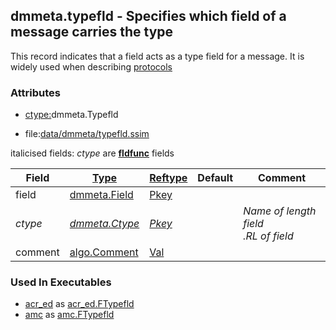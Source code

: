## dmmeta.typefld - Specifies which field of a message carries the type
<a href="#dmmeta-typefld"></a>

This record indicates that a field acts as a type field for a message.
It is widely used when describing [protocols](/txt/exe/amc/proto.md)

### Attributes
<a href="#attributes"></a>
<!-- dev.mdmark  mdmark:MDSECTION  state:BEG_AUTO  param:Attributes -->
* [ctype:](/txt/ssimdb/dmmeta/ctype.md)dmmeta.Typefld

* file:[data/dmmeta/typefld.ssim](/data/dmmeta/typefld.ssim)

italicised fields: *ctype* are [**fldfunc**](/txt/ssim.md#fldfunc) fields

|Field|[Type](/txt/ssimdb/dmmeta/ctype.md)|[Reftype](/txt/ssimdb/dmmeta/reftype.md)|Default|Comment|
|---|---|---|---|---|
|field|[dmmeta.Field](/txt/ssimdb/dmmeta/field.md)|[Pkey](/txt/exe/amc/reftypes.md#pkey)|||
|*ctype*|*[dmmeta.Ctype](/txt/ssimdb/dmmeta/ctype.md)*|*[Pkey](/txt/exe/amc/reftypes.md#pkey)*||*Name of length field<br>.RL of field*|
|comment|[algo.Comment](/txt/protocol/algo/Comment.md)|[Val](/txt/exe/amc/reftypes.md#val)|||

<!-- dev.mdmark  mdmark:MDSECTION  state:END_AUTO  param:Attributes -->

### Used In Executables
<a href="#used-in-executables"></a>
<!-- dev.mdmark  mdmark:MDSECTION  state:BEG_AUTO  param:ImdbUses -->

* [acr_ed](/txt/exe/acr_ed/internals.md) as [acr_ed.FTypefld](/txt/exe/acr_ed/internals.md#acr_ed-ftypefld)
* [amc](/txt/exe/amc/internals.md) as [amc.FTypefld](/txt/exe/amc/internals.md#amc-ftypefld)

<!-- dev.mdmark  mdmark:MDSECTION  state:END_AUTO  param:ImdbUses -->

